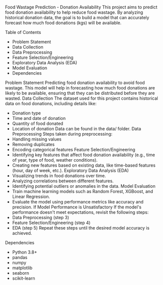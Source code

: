 Food Wastage Prediction - Donation Availability
This project aims to predict food donation availability to help reduce food wastage. By analyzing historical donation data, the goal is to build a model that can accurately forecast how much food donations (kgs) will be available.

Table of Contents
* Problem Statement
* Data Collection
* Data Preprocessing
* Feature Selection/Engineering
* Exploratory Data Analysis (EDA)
* Model Evaluation
* Dependencies

Problem Statement
Predicting food donation availability to avoid food wastage. This model will help in forecasting how much food donations are likely to be available, ensuring that they can be distributed before they are wasted.
Data Collection
The dataset used for this project contains historical data on food donations, including details like:
* Donation type
* Time and date of donation
* Quantity of food donated
* Location of donation
Data can be found in the data/ folder.
Data Preprocessing
Steps taken during preprocessing:
* Handling missing values
* Removing duplicates
* Encoding categorical features
Feature Selection/Engineering
* Identifying key features that affect food donation availability (e.g., time of year, type of food, weather conditions).
* Creating new features based on existing data, like time-based features (hour, day of week, etc.).
Exploratory Data Analysis (EDA)
* Visualizing trends in food donations over time.
* Analyzing correlations between different features.
* Identifying potential outliers or anomalies in the data.
Model Evaluation
* Train machine learning models such as Random Forest, XGBoost, and Linear Regression.
* Evaluate the model using performance metrics like accuracy and precision.
If Model Performance is Unsatisfactory
If the model's performance doesn't meet expectations, revisit the following steps:
* Data Preprocessing (step 3)
* Feature Selection/Engineering (step 4)
* EDA (step 5)
Repeat these steps until the desired model accuracy is achieved.


Dependencies
* Python 3.8+
* pandas
* numpy
* matplotlib
* seaborn
* scikit-learn
